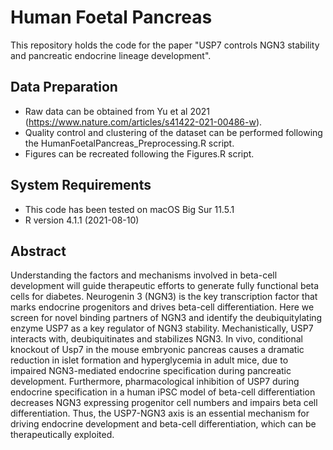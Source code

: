 # Human Foetal Pancreas

This repository holds the code for the paper "USP7 controls NGN3 stability and pancreatic endocrine lineage development".

## Data Preparation 
- Raw data can be obtained from Yu et al 2021 (https://www.nature.com/articles/s41422-021-00486-w).
- Quality control and clustering of the dataset can be performed following the HumanFoetalPancreas_Preprocessing.R script.
- Figures can be recreated following the Figures.R script.

## System Requirements 
- This code has been tested on macOS Big Sur 11.5.1
- R version 4.1.1 (2021-08-10)

## Abstract
Understanding the factors and mechanisms involved in beta-cell development will guide therapeutic efforts to generate fully functional beta cells for diabetes. 
Neurogenin 3 (NGN3) is the key transcription factor that marks endocrine progenitors and drives beta-cell differentiation. 
Here we screen for novel binding partners of NGN3 and identify the deubiquitylating enzyme USP7 as a key regulator of NGN3 stability. 
Mechanistically, USP7 interacts with, deubiquitinates and stabilizes NGN3.
In vivo, conditional knockout of Usp7 in the mouse embryonic pancreas causes a dramatic reduction in islet formation and hyperglycemia in adult mice, due to impaired NGN3-mediated endocrine specification during pancreatic development. Furthermore, pharmacological inhibition of USP7 during endocrine specification in a human iPSC model of beta-cell differentiation decreases NGN3 expressing progenitor cell numbers and impairs beta cell differentiation. 
Thus, the USP7-NGN3 axis is an essential mechanism for driving endocrine development and beta-cell differentiation, which can be therapeutically exploited.
